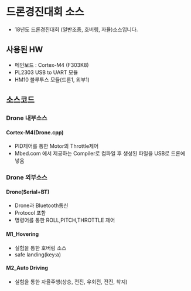 # 드론경진대회 소스
 - 18년도 드론경진대회 (일반조종, 호버링, 자율)소스입니다.

 ## 사용된 HW
  - 메인보드 : Cortex-M4 (F303K8) 
  - PL2303 USB to UART 모듈
  - HM10 블루투스 모듈(드론1, 외부1)
 
 ## 소스코드
 ### Drone 내부소스

 #### Cortex-M4(Drone.cpp)
  - PID제어를 통한 Motor의 Throttle제어
  - Mbed.com 에서 제공하는 Compiler로 컴파일 후 생성된 파일을 USB로 드론에 넣음

 ### Drone 외부소스

 #### Drone(Serial+BT)
  - Drone과 Bluetooth통신
  - Protocol 포함
  - 명령어를 통한 ROLL,PITCH,THROTTLE 제어

 #### M1_Hovering
  - 실험을 통한 호버링 소스
  - safe landing(key:a)

 #### M2_Auto Driving
  - 실험을 통한 자율주행(상승, 전진, 우회전, 전진, 착지)